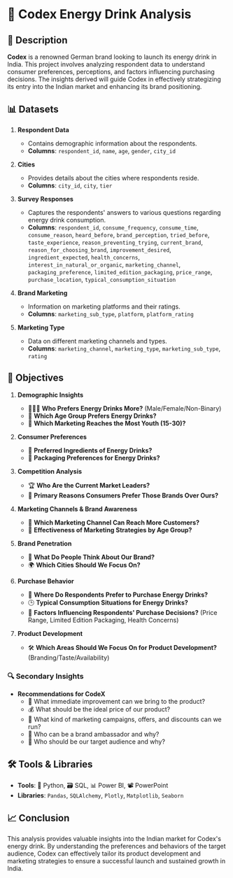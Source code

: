 # 🥤 Codex Energy Drink Analysis

## 📝 Description
**Codex** is a renowned German brand looking to launch its energy drink in India. This project involves analyzing respondent data to understand consumer preferences, perceptions, and factors influencing purchasing decisions. The insights derived will guide Codex in effectively strategizing its entry into the Indian market and enhancing its brand positioning.

## 📊 Datasets
1. **Respondent Data**
   - Contains demographic information about the respondents.
   - **Columns**: `respondent_id`, `name`, `age`, `gender`, `city_id`

2. **Cities**
   - Provides details about the cities where respondents reside.
   - **Columns**: `city_id`, `city`, `tier`

3. **Survey Responses**
   - Captures the respondents' answers to various questions regarding energy drink consumption.
   - **Columns**: `respondent_id`, `consume_frequency`, `consume_time`, `consume_reason`, `heard_before`, `brand_perception`, `tried_before`, `taste_experience`, `reason_preventing_trying`, `current_brand`, `reason_for_choosing_brand`, `improvement_desired`, `ingredient_expected`, `health_concerns`, `interest_in_natural_or_organic`, `marketing_channel`, `packaging_preference`, `limited_edition_packaging`, `price_range`, `purchase_location`, `typical_consumption_situation`

4. **Brand Marketing**
   - Information on marketing platforms and their ratings.
   - **Columns**: `marketing_sub_type`, `platform`, `platform_rating`

5. **Marketing Type**
   - Data on different marketing channels and types.
   - **Columns**: `marketing_channel`, `marketing_type`, `marketing_sub_type`, `rating`

## 🎯 Objectives
1. **Demographic Insights**
   - 🧑‍🤝‍🧑 **Who Prefers Energy Drinks More?** (Male/Female/Non-Binary)
   - 👶 **Which Age Group Prefers Energy Drinks?**
   - 📱 **Which Marketing Reaches the Most Youth (15-30)?**

2. **Consumer Preferences**
   - 🥥 **Preferred Ingredients of Energy Drinks?**
   - 🎁 **Packaging Preferences for Energy Drinks?**

3. **Competition Analysis**
   - 🏆 **Who Are the Current Market Leaders?**
   - 🤔 **Primary Reasons Consumers Prefer Those Brands Over Ours?**

4. **Marketing Channels & Brand Awareness**
   - 📢 **Which Marketing Channel Can Reach More Customers?**
   - 🎯 **Effectiveness of Marketing Strategies by Age Group?**

5. **Brand Penetration**
   - 💬 **What Do People Think About Our Brand?**
   - 🌍 **Which Cities Should We Focus On?**

6. **Purchase Behavior**
   - 🛒 **Where Do Respondents Prefer to Purchase Energy Drinks?**
   - 🕒 **Typical Consumption Situations for Energy Drinks?**
   - 🎯 **Factors Influencing Respondents' Purchase Decisions?** (Price Range, Limited Edition Packaging, Health Concerns)

7. **Product Development**
   - 🛠 **Which Areas Should We Focus On for Product Development?** (Branding/Taste/Availability)

### 🔍 Secondary Insights
- **Recommendations for CodeX**
  - 🚀 What immediate improvement can we bring to the product?
  - 💰 What should be the ideal price of our product?
  - 🎯 What kind of marketing campaigns, offers, and discounts can we run?
  - 🌟 Who can be a brand ambassador and why?
  - 🎯 Who should be our target audience and why?

## 🛠️ Tools & Libraries
- **Tools**: 🐍 Python, 🗃️ SQL, 📊 Power BI, 📽️ PowerPoint
- **Libraries**: `Pandas`, `SQLAlchemy`, `Plotly`, `Matplotlib`, `Seaborn`

## 📈 Conclusion
This analysis provides valuable insights into the Indian market for Codex's energy drink. By understanding the preferences and behaviors of the target audience, Codex can effectively tailor its product development and marketing strategies to ensure a successful launch and sustained growth in India.
